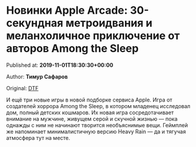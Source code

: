 
# Новинки Apple Arcade: 30-секундная метроидвания и меланхоличное приключение от авторов Among the Sleep

Published at: **2019-11-01T18:30:30+00:00**

Author: **Тимур Сафаров**

Original: [DTF](https://dtf.ru/mobile/79007-novinki-apple-arcade-30-sekundnaya-metroidvaniya-i-melanholichnoe-priklyuchenie-ot-avtorov-among-the-sleep)

И ещё три новые игры в новой подборке сервиса Apple.
Игра от создателей хоррора Among the Sleep, в котором младенец исследовал дом, полный детских кошмаров. Их новая игра сосредотачивает внимание на мужчине, живущем серой и скучной жизнью — пока однажды с ним не начинают творится необъяснимые вещи.
Геймплей же напоминает минималистичную версию Heavy Rain — да и тягучая атмосфера тут на месте.
